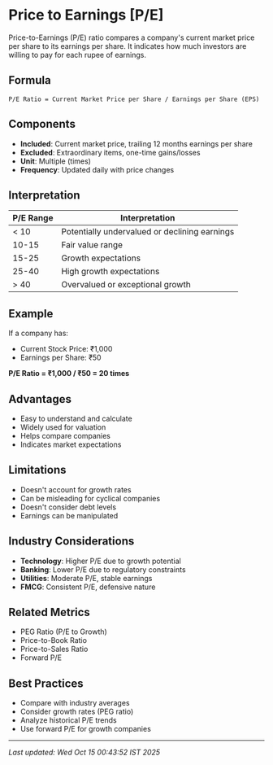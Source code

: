 # Price to Earnings [P/E]


Price-to-Earnings (P/E) ratio compares a company's current market price per share to its earnings per share. It indicates how much investors are willing to pay for each rupee of earnings.

## Formula
```text
P/E Ratio = Current Market Price per Share / Earnings per Share (EPS)
```

## Components
- **Included**: Current market price, trailing 12 months earnings per share
- **Excluded**: Extraordinary items, one-time gains/losses
- **Unit**: Multiple (times)
- **Frequency**: Updated daily with price changes

## Interpretation
| P/E Range | Interpretation |
|-----------|----------------|
| < 10 | Potentially undervalued or declining earnings |
| 10-15 | Fair value range |
| 15-25 | Growth expectations |
| 25-40 | High growth expectations |
| > 40 | Overvalued or exceptional growth |

## Example
If a company has:
- Current Stock Price: ₹1,000
- Earnings per Share: ₹50

**P/E Ratio = ₹1,000 / ₹50 = 20 times**

## Advantages
- Easy to understand and calculate
- Widely used for valuation
- Helps compare companies
- Indicates market expectations

## Limitations
- Doesn't account for growth rates
- Can be misleading for cyclical companies
- Doesn't consider debt levels
- Earnings can be manipulated

## Industry Considerations
- **Technology**: Higher P/E due to growth potential
- **Banking**: Lower P/E due to regulatory constraints
- **Utilities**: Moderate P/E, stable earnings
- **FMCG**: Consistent P/E, defensive nature

## Related Metrics
- PEG Ratio (P/E to Growth)
- Price-to-Book Ratio
- Price-to-Sales Ratio
- Forward P/E

## Best Practices
- Compare with industry averages
- Consider growth rates (PEG ratio)
- Analyze historical P/E trends
- Use forward P/E for growth companies

---
*Last updated: Wed Oct 15 00:43:52 IST 2025*
